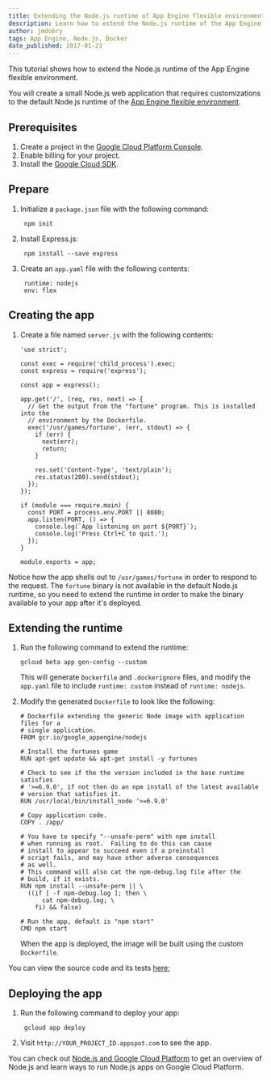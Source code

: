 ```yaml
---
title: Extending the Node.js runtime of App Engine flexible environment
description: Learn how to extend the Node.js runtime of the App Engine flexible environment.
author: jmdobry
tags: App Engine, Node.js, Docker
date_published: 2017-01-23
---
```


This tutorial shows how to extend the Node.js runtime of the App Engine
flexible environment.

You will create a small Node.js web application that requires customizations to
the default Node.js runtime of the [App Engine flexible environment][flex].

## Prerequisites

1. Create a project in the [Google Cloud Platform Console](https://console.cloud.google.com/).
1. Enable billing for your project.
1. Install the [Google Cloud SDK](https://cloud.google.com/sdk/).

## Prepare

1. Initialize a `package.json` file with the following command:

        npm init

1. Install Express.js:

        npm install --save express

1. Create an `app.yaml` file with the following contents:

        runtime: nodejs
        env: flex

## Creating the app

1.  Create a file named `server.js` with the following contents:

    [embedmd]:# (server.js)

        'use strict';

        const exec = require('child_process').exec;
        const express = require('express');

        const app = express();

        app.get('/', (req, res, next) => {
          // Get the output from the "fortune" program. This is installed into the
          // environment by the Dockerfile.
          exec('/usr/games/fortune', (err, stdout) => {
            if (err) {
              next(err);
              return;
            }

            res.set('Content-Type', 'text/plain');
            res.status(200).send(stdout);
          });
        });

        if (module === require.main) {
          const PORT = process.env.PORT || 8080;
          app.listen(PORT, () => {
            console.log(`App listening on port ${PORT}`);
            console.log('Press Ctrl+C to quit.');
          });
        }

        module.exports = app;

Notice how the app shells out to `/usr/games/fortune` in order to respond to the
request. The `fortune` binary is not available in the default Node.js runtime,
so you need to extend the runtime in order to make the binary available to your
app after it's deployed.

## Extending the runtime

1.  Run the following command to extend the runtime:

        gcloud beta app gen-config --custom

    This will generate `Dockerfile` and `.dockerignore` files, and modify the
    `app.yaml` file to include `runtime: custom` instead of `runtime: nodejs`.

1.  Modify the generated `Dockerfile` to look like the following:

        # Dockerfile extending the generic Node image with application files for a
        # single application.
        FROM gcr.io/google_appengine/nodejs

        # Install the fortunes game
        RUN apt-get update && apt-get install -y fortunes

        # Check to see if the the version included in the base runtime satisfies
        # '>=6.9.0', if not then do an npm install of the latest available
        # version that satisfies it.
        RUN /usr/local/bin/install_node '>=6.9.0'

        # Copy application code.
        COPY . /app/

        # You have to specify "--unsafe-perm" with npm install
        # when running as root.  Failing to do this can cause
        # install to appear to succeed even if a preinstall
        # script fails, and may have other adverse consequences
        # as well.
        # This command will also cat the npm-debug.log file after the
        # build, if it exists.
        RUN npm install --unsafe-perm || \
          ((if [ -f npm-debug.log ]; then \
              cat npm-debug.log; \
            fi) && false)

        # Run the app, default is "npm start"
        CMD npm start

    When the app is deployed, the image will be built using the custom
    `Dockerfile`.

You can view the source code and its tests [here](https://github.com/GoogleCloudPlatform/community/blob/master/tutorials/extending-google-appengine-flexible-nodejs-runtime);

## Deploying the app

1. Run the following command to deploy your app:

        gcloud app deploy

1. Visit `http://YOUR_PROJECT_ID.appspot.com` to see the app.

You can check out [Node.js and Google Cloud Platform][nodejs-gcp] to get an
overview of Node.js and learn ways to run Node.js apps on Google Cloud Platform.

[flex]: https://cloud.google.com/appengine/docs/flexible/nodejs/
[nodejs-gcp]: running-nodejs-on-google-cloud
